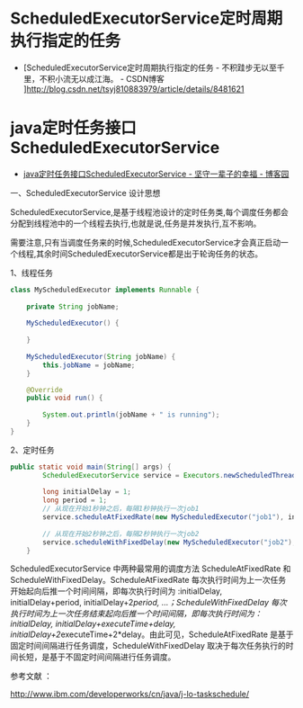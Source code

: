 

# ScheduledExecutorService定时周期执行指定的任务

* [ScheduledExecutorService定时周期执行指定的任务 - 不积跬步无以至千里，不积小流无以成江海。 - CSDN博客 ]http://blog.csdn.net/tsyj810883979/article/details/8481621


# java定时任务接口ScheduledExecutorService

* [java定时任务接口ScheduledExecutorService - 坚守一辈子的幸福 - 博客园 ](http://www.cnblogs.com/chenmo-xpw/p/5555931.html)

一、ScheduledExecutorService 设计思想

ScheduledExecutorService,是基于线程池设计的定时任务类,每个调度任务都会分配到线程池中的一个线程去执行,也就是说,任务是并发执行,互不影响。

需要注意,只有当调度任务来的时候,ScheduledExecutorService才会真正启动一个线程,其余时间ScheduledExecutorService都是出于轮询任务的状态。

1、线程任务

```java
class MyScheduledExecutor implements Runnable {
    
    private String jobName;
    
    MyScheduledExecutor() {
        
    }
    
    MyScheduledExecutor(String jobName) {
        this.jobName = jobName;
    }

    @Override
    public void run() {
        
        System.out.println(jobName + " is running");
    }
}
```
2、定时任务

```java
public static void main(String[] args) {
        ScheduledExecutorService service = Executors.newScheduledThreadPool(10);
        
        long initialDelay = 1;
        long period = 1;
        // 从现在开始1秒钟之后，每隔1秒钟执行一次job1
        service.scheduleAtFixedRate(new MyScheduledExecutor("job1"), initialDelay, period, TimeUnit.SECONDS);
        
        // 从现在开始2秒钟之后，每隔2秒钟执行一次job2
        service.scheduleWithFixedDelay(new MyScheduledExecutor("job2"), initialDelay, period, TimeUnit.SECONDS);
    }
```
ScheduledExecutorService 中两种最常用的调度方法 ScheduleAtFixedRate 和 ScheduleWithFixedDelay。ScheduleAtFixedRate 每次执行时间为上一次任务开始起向后推一个时间间隔，即每次执行时间为 :initialDelay, initialDelay+period, initialDelay+2*period, …；ScheduleWithFixedDelay 每次执行时间为上一次任务结束起向后推一个时间间隔，即每次执行时间为：initialDelay, initialDelay+executeTime+delay, initialDelay+2*executeTime+2*delay。由此可见，ScheduleAtFixedRate 是基于固定时间间隔进行任务调度，ScheduleWithFixedDelay 取决于每次任务执行的时间长短，是基于不固定时间间隔进行任务调度。

参考文献 ：

http://www.ibm.com/developerworks/cn/java/j-lo-taskschedule/